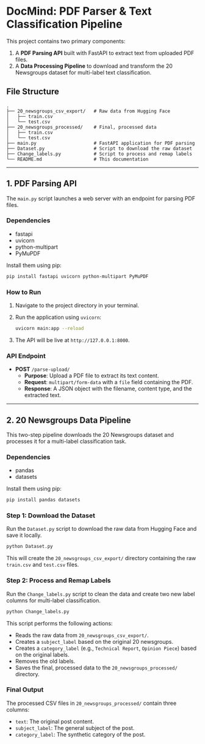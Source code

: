 # DocMind: PDF Parser & Text Classification Pipeline

This project contains two primary components:
1.  A **PDF Parsing API** built with FastAPI to extract text from uploaded PDF files.
2.  A **Data Processing Pipeline** to download and transform the 20 Newsgroups dataset for multi-label text classification.

## File Structure

```
.
├── 20_newsgroups_csv_export/   # Raw data from Hugging Face
│   ├── train.csv
│   └── test.csv
├── 20_newsgroups_processed/    # Final, processed data
│   ├── train.csv
│   └── test.csv
├── main.py                     # FastAPI application for PDF parsing
├── Dataset.py                  # Script to download the raw dataset
├── Change_labels.py            # Script to process and remap labels
└── README.md                   # This documentation
```

---

## 1. PDF Parsing API

The `main.py` script launches a web server with an endpoint for parsing PDF files.

### Dependencies

- fastapi
- uvicorn
- python-multipart
- PyMuPDF

Install them using pip:
```bash
pip install fastapi uvicorn python-multipart PyMuPDF
```

### How to Run

1.  Navigate to the project directory in your terminal.
2.  Run the application using `uvicorn`:

    ```bash
    uvicorn main:app --reload
    ```

3.  The API will be live at `http://127.0.0.1:8000`.

### API Endpoint

- **POST** `/parse-upload/`
  - **Purpose**: Upload a PDF file to extract its text content.
  - **Request**: `multipart/form-data` with a `file` field containing the PDF.
  - **Response**: A JSON object with the filename, content type, and the extracted text.

---

## 2. 20 Newsgroups Data Pipeline

This two-step pipeline downloads the 20 Newsgroups dataset and processes it for a multi-label classification task.

### Dependencies

- pandas
- datasets

Install them using pip:
```bash
pip install pandas datasets
```

### Step 1: Download the Dataset

Run the `Dataset.py` script to download the raw data from Hugging Face and save it locally.

```bash
python Dataset.py
```

This will create the `20_newsgroups_csv_export/` directory containing the raw `train.csv` and `test.csv` files.

### Step 2: Process and Remap Labels

Run the `Change_labels.py` script to clean the data and create two new label columns for multi-label classification.

```bash
python Change_labels.py
```

This script performs the following actions:
- Reads the raw data from `20_newsgroups_csv_export/`.
- Creates a `subject_label` based on the original 20 newsgroups.
- Creates a `category_label` (e.g., `Technical Report`, `Opinion Piece`) based on the original labels.
- Removes the old labels.
- Saves the final, processed data to the `20_newsgroups_processed/` directory.

### Final Output

The processed CSV files in `20_newsgroups_processed/` contain three columns:
- `text`: The original post content.
- `subject_label`: The general subject of the post.
- `category_label`: The synthetic category of the post.
